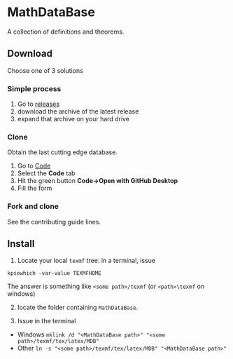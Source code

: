# MathDataBase

A collection of definitions and theorems.

## Download

Choose one of 3 solutions

### Simple process

1. Go to [releases](https://github.com/uB-MEEF-Maths-2021/MathDataBase-fr/releases)
2. download the archive of the latest release
3. expand that archive on your hard drive

### Clone

Obtain the last cutting edge database.

1. Go to [Code](https://github.com/uB-MEEF-Maths-2021/MathDataBase-fr/)
2. Select the **Code** tab
3. Hit the green button **Code->Open with GitHub Desktop**
4. Fill the form

### Fork and clone

See the contributing guide lines.

## Install

1. Locate your local `texmf` tree: in a terminal, issue
```
kpsewhich -var-value TEXMFHOME
```
The answer is something like `<some path>/texmf` (or `<path>\texmf` on windows)

2. locate the folder containing `MathDataBase`.

1. Issue in the terminal

* Windows `mklink /d "<MathDataBase path>" "<some path>/texmf/tex/latex/MDB"`
* Other `ln -s "<some path>/texmf/tex/latex/MDB" "<MathDataBase path>"`
